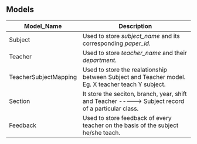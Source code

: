 ## Models

Model_Name            | Description
----------------------|------------------------------------------------------------------------------------------------------
Subject               | Used to store *subject_name* and its corresponding *paper_id*.
Teacher               | Used to store *teacher_name* and their *department*.
TeacherSubjectMapping | Used to store the realationship between Subject and Teacher model. Eg. X teacher teach Y subject.
Section               | It store the seciton, branch, year, shift and Teacher -----> Subject record of a particular class.
Feedback	      | Used to store feedback of every teacher on the basis of the subject he/she teach.
